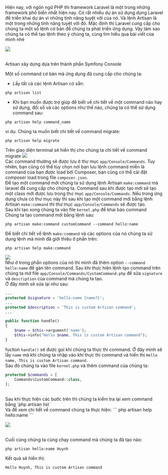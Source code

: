 Hiện nay, với ngôn ngữ PHP thì framework Laravel là một trong những framework phổ biến nhất hiện nay. Có rất nhiều dự án sử dụng dụng Laravel để triển khai dự án vì những tính năng tuyệt vời của nó. Và lệnh Artisan là một trong những tính năng tuyệt vời đó. Mặc định thì Laravel cung cấp cho chúng ta một số lệnh cơ bản để chúng ta phát triển ứng dụng. Vậy làm sao chúng ta có thể tạo lệnh theo ý chúng ta, cùng tìm hiểu qua bài viết của mình nhé
<br>

![](https://images.viblo.asia/e896b942-ac9f-4a3c-a34f-670abbb3e3a3.jpg)

<br>
Artisan xây dựng dựa trên thành phần Symfony Console
<br>

Một số command cơ bản mà ứng dụng đã cung cấp cho chúng ta:
- Lấy tất cả các lệnh Artisan có sẵn:
```
php artisan list
```
- Khi bạn muốn được trợ giúp để biết về chi tiết về một command nào hay sử dụng, đối số và các options như thế nào, chúng ta có thể sử dụng command sau:
```
php artisan help command_name
```
ví dụ: Chúng ta muốn biết chi tiết về command migrate:
```
php artisan help migrate
```
Trên giao diện terminal sẽ hiển thị cho chúng ta chi tiết về command migrate
![](https://images.viblo.asia/045f76a0-d61c-47cf-b82f-6bf0f41a8491.jpg)
<br>
Các command thường sẽ được lưu ở thư mục `app/Console/Commands`. Tuy nhiên, bạn cũng có thể tùy chọn nơi bạn lưu lệnh command miễn là command của bạn được load bởi Composer, bạn cũng có thể cài đặt composer load trong file `composer.json`.
<br>
Để tạo một command mới chúng ta sử dụng lệnh Artisan `make:command` mà laravel đã cung cấp cho chúng ta. Command sau khi được tạo mới sẽ tạo một class mới được lưu trong thư mục `app/Console/Commands`. Nếu trong ứng dụng chưa có thư mục này thì sau khi tạo một command mới bằng lệnh Artisan `make:command` thì thư mục `app/Console/Commands` sẽ được tạo.
<br>
Sau khi tạo xong chúng ta vào file `kernel.php` để khai báo command
<br>
Chúng ta tạo command mới bằng lệnh sau:
```
php artisan make:command customCommand --command hello:name
```
Để biết chi tiết về lệnh `make:command` và các options của nó chúng ta sử dụng lệnh mà mình đã giới thiệu ở phần trên:
```
php artisan help make:command
```
![](https://images.viblo.asia/4aafe78a-611c-423d-9050-dfec97551191.jpg)
<br>
Như ở trong phần options của nó thì mình đã thêm option `--command hello:name` để gán tên command. Sau khi thực hiện lệnh tạo command trên chúng ta mở file `app/Console/Commands/CustomCommand.php` để sửa `signature` và `description` của command mà chúng ta tạo. 
<br>
Ở đây mình sẽ sửa lại như sau:
```php
...
protected $signature = 'hello:name {name?}';
...
protected $description = 'This is custom Artisan command';
...

public function handle()
{
    $name = $this->argument('name');
    $this->info("Hello $name, This is custom Artisan command");
}
```
fuction `handle()` sẽ được gọi khi chúng ta thực thi command. Ở đây mình sẽ lấy `name` mà khi chúng ta nhập vào khi thực thi command và hiển thị `Hello name, This is custom Artisan command`.
<br>
Sau đó chúng ta vào file `kernel.php` và thêm command của chúng ta:
```php
protected $commands = [
    Commands\CustomCommand::class,
];
```
<br>
Sau khi thực hiện các bước trên thì chúng ta kiểm tra lại xem command bằng `php artisan list`
<br>
Và để xem chi tiết về command chúng ta thực hiện:
```
php artisan help hello:name
```

![](https://images.viblo.asia/e26fd3ac-405a-44d0-b50f-eb6eadf927a5.jpg)

<br>
Cuối cùng chúng ta cùng chạy command mà chúng ta đã tạo nào:

```
php artisan hello:name Huynh
```

Kết quả sẽ hiển thị:

```
Hello Huynh, This is custom Artisan command
```